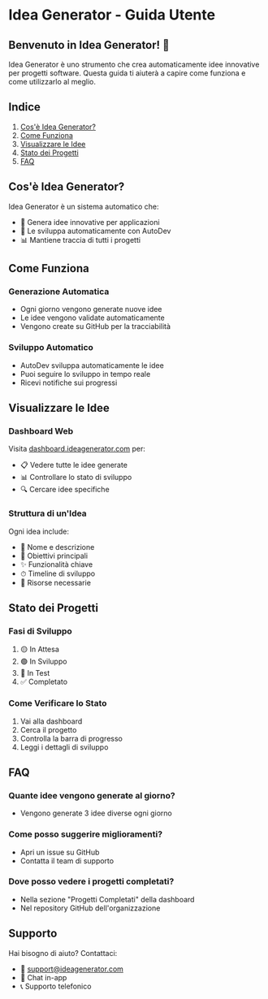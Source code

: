# Idea Generator - Guida Utente

## Benvenuto in Idea Generator! 🚀

Idea Generator è uno strumento che crea automaticamente idee innovative per progetti software. Questa guida ti aiuterà a capire come funziona e come utilizzarlo al meglio.

## Indice
1. [Cos'è Idea Generator?](#cosè-idea-generator)
2. [Come Funziona](#come-funziona)
3. [Visualizzare le Idee](#visualizzare-le-idee)
4. [Stato dei Progetti](#stato-dei-progetti)
5. [FAQ](#faq)

## Cos'è Idea Generator?

Idea Generator è un sistema automatico che:
- 🎯 Genera idee innovative per applicazioni
- 🤖 Le sviluppa automaticamente con AutoDev
- 📊 Mantiene traccia di tutti i progetti

## Come Funziona

### Generazione Automatica
- Ogni giorno vengono generate nuove idee
- Le idee vengono validate automaticamente
- Vengono create su GitHub per la tracciabilità

### Sviluppo Automatico
- AutoDev sviluppa automaticamente le idee
- Puoi seguire lo sviluppo in tempo reale
- Ricevi notifiche sui progressi

## Visualizzare le Idee

### Dashboard Web
Visita [dashboard.ideagenerator.com](https://dashboard.ideagenerator.com) per:
- 📋 Vedere tutte le idee generate
- 📊 Controllare lo stato di sviluppo
- 🔍 Cercare idee specifiche

### Struttura di un'Idea
Ogni idea include:
- 📱 Nome e descrizione
- 🎯 Obiettivi principali
- ✨ Funzionalità chiave
- ⏱ Timeline di sviluppo
- 👥 Risorse necessarie

## Stato dei Progetti

### Fasi di Sviluppo
1. 🟡 In Attesa
2. 🟢 In Sviluppo
3. 🔵 In Test
4. ✅ Completato

### Come Verificare lo Stato
1. Vai alla dashboard
2. Cerca il progetto
3. Controlla la barra di progresso
4. Leggi i dettagli di sviluppo

## FAQ

### Quante idee vengono generate al giorno?
- Vengono generate 3 idee diverse ogni giorno

### Come posso suggerire miglioramenti?
- Apri un issue su GitHub
- Contatta il team di supporto

### Dove posso vedere i progetti completati?
- Nella sezione "Progetti Completati" della dashboard
- Nel repository GitHub dell'organizzazione

## Supporto

Hai bisogno di aiuto? Contattaci:
- 📧 support@ideagenerator.com
- 💬 Chat in-app
- 📞 Supporto telefonico 